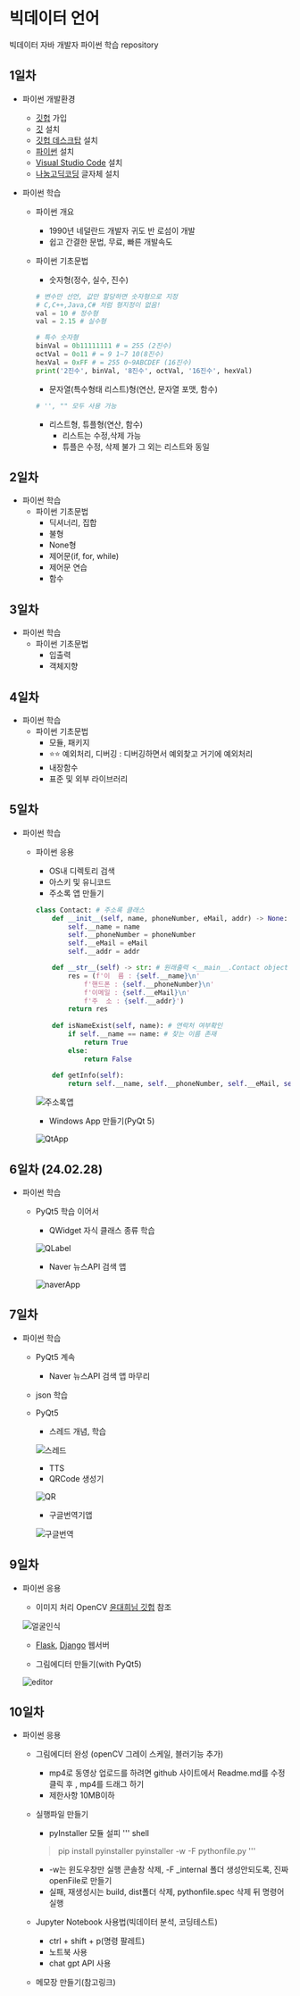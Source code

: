# 빅데이터 언어
빅데이터 자바 개발자 파이썬 학습 repository

## 1일차
- 파이썬 개발환경 
    - [깃헙](https://github.com/) 가입  
    - [깃](https://git-scm.com/download/win) 설치
    - [깃헙 데스크탑](https://desktop.github.com/) 설치    
    - [파이썬](https://python.org) 설치
    - [Visual Studio Code](https://code.visualstudio.com/download) 설치
    - [나눔고딕코딩](https://github.com/naver/nanumfont) 글자체 설치

- 파이썬 학습
    - 파이썬 개요
        - 1990년 네덜란드 개발자 귀도 반 로섬이 개발
        - 쉽고 간결한 문법, 무료, 빠른 개발속도
    - 파이썬 기초문법
        - 숫자형(정수, 실수, 진수)

        ```python
        # 변수만 선언, 값만 할당하면 숫자형으로 지정
        # C,C++,Java,C# 처럼 형지정이 없음!
        val = 10 # 정수형
        val = 2.15 # 실수형

        # 특수 숫자형
        binVal = 0b11111111 # = 255 (2진수)
        octVal = 0o11 # = 9 1~7 10(8진수)
        hexVal = 0xFF # = 255 0~9ABCDEF (16진수)
        print('2진수', binVal, '8진수', octVal, '16진수', hexVal)
        ```
        - 문자열(특수형태 리스트)형(연산, 문자열 포맷, 함수)
        ```python
        # '', "" 모두 사용 가능        
        ```
        - 리스트형, 튜플형(연산, 함수) 
            - 리스트는 수정,삭제 가능
            - 튜플은 수정, 삭제 불가 그 외는 리스트와 동일


## 2일차
- 파이썬 학습
    - 파이썬 기초문법
        - 딕셔너리, 집합
        - 불형
        - None형
        - 제어문(if, for, while)
        - 제어문 연습
        - 함수

## 3일차
- 파이썬 학습
    - 파이썬 기초문법
        - 입출력
        - 객체지향


## 4일차
- 파이썬 학습
    - 파이썬 기초문법
        - 모듈, 패키지
        - ⭐⭐ 예외처리, 디버깅 : 디버깅하면서 예외찾고 거기에 예외처리
        - 내장함수
        - 표준 및 외부 라이브러리

## 5일차
- 파이썬 학습
    - 파이썬 응용
        - OS내 디렉토리 검색
        - 아스키 및 유니코드
        - 주소록 앱 만들기

        ```python
        class Contact: # 주소록 클래스
            def __init__(self, name, phoneNumber, eMail, addr) -> None: # 생성자
                self.__name = name
                self.__phoneNumber = phoneNumber
                self.__eMail = eMail
                self.__addr = addr

            def __str__(self) -> str: # 원래출력 <__main__.Contact object at 0x0000024500772150> 
                res = (f'이  름 : {self.__name}\n'
                    f'핸드폰 : {self.__phoneNumber}\n'
                    f'이메일 : {self.__eMail}\n'
                    f'주  소 : {self.__addr}')
                return res
            
            def isNameExist(self, name): # 연락처 여부확인
                if self.__name == name: # 찾는 이름 존재
                    return True
                else:
                    return False
                
            def getInfo(self):
                return self.__name, self.__phoneNumber, self.__eMail, self.__addr
        ```

        ![주소록앱](https://github.com/KangJeoungMi/JAVA-BigData-2024/blob/main/images/bigdata01.gif)

        - Windows App 만들기(PyQt 5)

        ![QtApp](https://github.com/KangJeoungMi/JAVA-BigData-2024/blob/main/images/bigdata02.png)



## 6일차 (24.02.28)
- 파이썬 학습
    - PyQt5 학습 이어서
        - QWidget 자식 클래스 종류 학습
        
        ![QLabel](https://github.com/KangJeoungMi/JAVA-BigData-2024/blob/main/images/bigdata03.png)

        - Naver 뉴스API 검색 앱 

        ![naverApp](https://github.com/KangJeoungMi/JAVA-BigData-2024/blob/main/images/bigdata04.png)



## 7일차
- 파이썬 학습
    - PyQt5 계속
        - Naver 뉴스API 검색 앱 마무리
    - json 학습
    - PyQt5
        - 스레드 개념, 학습

        ![스레드](https://github.com/KangJeoungMi/JAVA-BigData-2024/blob/main/images/bigdata05.png)

        - TTS       
        - QRCode 생성기

        ![QR](https://github.com/KangJeoungMi/JAVA-BigData-2024/blob/main/images/bigdata06.png)

        - 구글번역기앱

        ![구글번역](https://github.com/KangJeoungMi/JAVA-BigData-2024/blob/main/images/bigdata07.png)

## 9일차
- 파이썬 응용
    - 이미지 처리 OpenCV [윤대희님 깃헙](https://076923.github.io/posts/Python-opencv-1/) 참조

    ![얼굴인식](https://github.com/KangJeoungMi/JAVA-BigData-2024/blob/main/images/bigdata10.gif)
    
    - [Flask](https://flask-docs-kr.readthedocs.io/ko/latest/index.html), [Django](https://developer.mozilla.org/ko/docs/Learn/Server-side/Django) 웹서버
    
    - 그림에디터 만들기(with PyQt5)

    ![editor](https://github.com/KangJeoungMi/JAVA-BigData-2024/blob/main/images/bigdata11.gif)

## 10일차
- 파이썬 응용
    - 그림에디터 완성 (openCV 그레이 스케일, 블러기능 추가)

        - mp4로 동영상 업로드를 하려면 github 사이트에서 Readme.md를 수정 클릭 후 ,  mp4를 드래그 하기
        - 제한사항 10MB이하

    - 실행파일 만들기
       - pyInstaller 모듈 설피
       ''' shell
       > pip install pyinstaller
       > pyinstaller -w -F pythonfile.py
       '''
       - -w는 윈도우창만 실행 콘솔창 삭제, -F _internal  폴더 생성안되도록, 진짜 openFile로 만들기
       - 실패, 재생성시는 build, dist폴더 삭제, pythonfile.spec 삭제 뒤 명령어 실행

    - Jupyter Notebook 사용법(빅데이터 분석, 코딩테스트)
        - ctrl + shift + p(명령 팔레트)
        - 노트북 사용
        - chat gpt API 사용
    - 메모장 만들기(참고링크)


